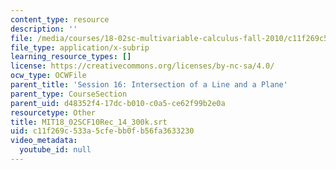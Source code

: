 ```yaml
---
content_type: resource
description: ''
file: /media/courses/18-02sc-multivariable-calculus-fall-2010/c11f269c533a5cfebb0fb56fa3633230_MIT18_02SCF10Rec_14_300k.vtt
file_type: application/x-subrip
learning_resource_types: []
license: https://creativecommons.org/licenses/by-nc-sa/4.0/
ocw_type: OCWFile
parent_title: 'Session 16: Intersection of a Line and a Plane'
parent_type: CourseSection
parent_uid: d48352f4-17dc-b010-c0a5-ce62f99b2e0a
resourcetype: Other
title: MIT18_02SCF10Rec_14_300k.srt
uid: c11f269c-533a-5cfe-bb0f-b56fa3633230
video_metadata:
  youtube_id: null
---
```

